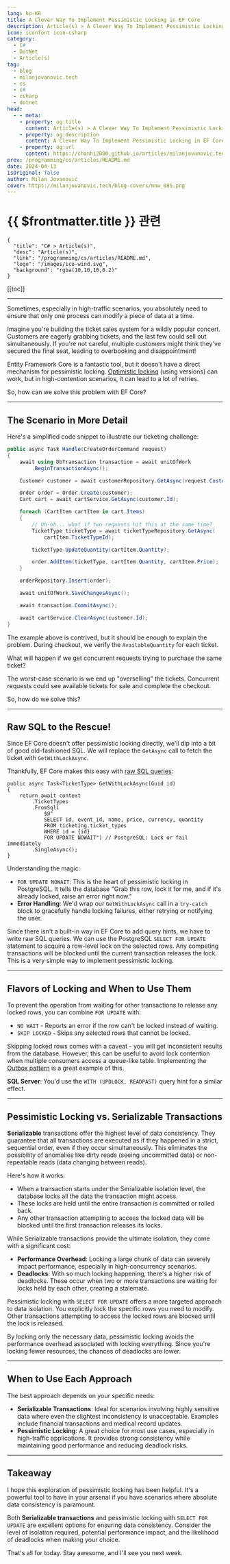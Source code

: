 ```yaml
---
lang: ko-KR
title: A Clever Way To Implement Pessimistic Locking in EF Core
description: Article(s) > A Clever Way To Implement Pessimistic Locking in EF Core
icon: iconfont icon-csharp
category: 
  - C#
  - DotNet
  - Article(s)
tag: 
  - blog
  - milanjovanovic.tech
  - cs
  - c#
  - csharp
  - dotnet
head:
  - - meta:
    - property: og:title
      content: Article(s) > A Clever Way To Implement Pessimistic Locking in EF Core
    - property: og:description
      content: A Clever Way To Implement Pessimistic Locking in EF Core
    - property: og:url
      content: https://chanhi2000.github.io/articles/milanjovanovic.tech/a-clever-way-to-implement-pessimistic-locking-in-ef-core.html
prev: /programming/cs/articles/README.md
date: 2024-04-13
isOriginal: false
author: Milan Jovanović
cover: https://milanjovanovic.tech/blog-covers/mnw_085.png
---
```


# {{ $frontmatter.title }} 관련

```component VPCard
{
  "title": "C# > Article(s)",
  "desc": "Article(s)",
  "link": "/programming/cs/articles/README.md",
  "logo": "/images/ico-wind.svg",
  "background": "rgba(10,10,10,0.2)"
}
```

[[toc]]

---

<SiteInfo
  name="A Clever Way To Implement Pessimistic Locking in EF Core"
  desc="Sometimes, especially in high-traffic scenarios, you absolutely need to ensure that only one process can modify a piece of data at a time. Entity Framework Core is a fantastic tool, but it doesn't have a direct mechanism for pessimistic locking. In this article, I'll show you how we can solve that problem with raw SQL queries."
  url="https://milanjovanovic.tech/blog/a-clever-way-to-implement-pessimistic-locking-in-ef-core/"
  logo="https://milanjovanovic.tech/profile_favicon.png"
  preview="https://milanjovanovic.tech/blog-covers/mnw_085.png"/>

Sometimes, especially in high-traffic scenarios, you absolutely need to ensure that only one process can modify a piece of data at a time.

Imagine you're building the ticket sales system for a wildly popular concert.
Customers are eagerly grabbing tickets, and the last few could sell out simultaneously.
If you're not careful, multiple customers might think they've secured the final seat, leading to overbooking and disappointment!

Entity Framework Core is a fantastic tool, but it doesn't have a direct mechanism for pessimistic locking.
[Optimistic locking](/milanjovanovic.tech/solving-race-conditions-with-ef-core-optimistic-locking.md) (using versions) can work, but in high-contention scenarios, it can lead to a lot of retries.

So, how can we solve this problem with EF Core?

---

## The Scenario in More Detail

Here's a simplified code snippet to illustrate our ticketing challenge:

```cs
public async Task Handle(CreateOrderCommand request)
{
    await using DbTransaction transaction = await unitOfWork
        .BeginTransactionAsync();

    Customer customer = await customerRepository.GetAsync(request.CustomerId);

    Order order = Order.Create(customer);
    Cart cart = await cartService.GetAsync(customer.Id);

    foreach (CartItem cartItem in cart.Items)
    {
        // Uh-oh... what if two requests hit this at the same time?
        TicketType ticketType = await ticketTypeRepository.GetAsync(
            cartItem.TicketTypeId);

        ticketType.UpdateQuantity(cartItem.Quantity);

        order.AddItem(ticketType, cartItem.Quantity, cartItem.Price);
    }

    orderRepository.Insert(order);

    await unitOfWork.SaveChangesAsync();

    await transaction.CommitAsync();

    await cartService.ClearAsync(customer.Id);
}
```

The example above is contrived, but it should be enough to explain the problem. During checkout, we verify the `AvailableQuantity` for each ticket.

What will happen if we get concurrent requests trying to purchase the same ticket?

The worst-case scenario is we end up "overselling" the tickets. Concurrent requests could see available tickets for sale and complete the checkout.

So, how do we solve this?

---

## Raw SQL to the Rescue!

Since EF Core doesn't offer pessimistic locking directly, we'll dip into a bit of good old-fashioned SQL. We will replace the `GetAsync` call to fetch the ticket with `GetWithLockAsync`.

Thankfully, EF Core makes this easy with [raw SQL queries](/milanjovanovic.tech/ef-core-raw-sql-queries.md):

```cs{10}
public async Task<TicketType> GetWithLockAsync(Guid id)
{
    return await context
        .TicketTypes
        .FromSql(
            $@"
            SELECT id, event_id, name, price, currency, quantity
            FROM ticketing.ticket_types
            WHERE id = {id}
            FOR UPDATE NOWAIT") // PostgreSQL: Lock or fail immediately
        .SingleAsync();
}
```

Understanding the magic:

- `FOR UPDATE NOWAIT`: This is the heart of pessimistic locking in PostgreSQL. It tells the database "Grab this row, lock it for me, and if it's already locked, raise an error right now."
- **Error Handling**: We'd wrap our `GetWithLockAsync` call in a `try-catch` block to gracefully handle locking failures, either retrying or notifying the user.

Since there isn't a built-in way in EF Core to add query hints, we have to write raw SQL queries. We can use the PostgreSQL `SELECT FOR UPDATE` statement to acquire a row-level lock on the selected rows. Any competing transactions will be blocked until the current transaction releases the lock. This is a very simple way to implement pessimistic locking.

---

## Flavors of Locking and When to Use Them

To prevent the operation from waiting for other transactions to release any locked rows, you can combine `FOR UPDATE` with:

- `NO WAIT` - Reports an error if the row can't be locked instead of waiting.
- `SKIP LOCKED` - Skips any selected rows that cannot be locked.

Skipping locked rows comes with a caveat - you will get inconsistent results from the database. However, this can be useful to avoid lock contention when multiple consumers access a queue-like table. Implementing the [Outbox pattern](/milanjovanovic.tech/outbox-pattern-for-reliable-microservices-messaging.md) is a great example of this.

**SQL Server**: You'd use the `WITH (UPDLOCK, READPAST)` query hint for a similar effect.

---

## Pessimistic Locking vs. Serializable Transactions

**Serializable** transactions offer the highest level of data consistency. They guarantee that all transactions are executed as if they happened in a strict, sequential order, even if they occur simultaneously. This eliminates the possibility of anomalies like dirty reads (seeing uncommitted data) or non-repeatable reads (data changing between reads).

Here's how it works:

- When a transaction starts under the Serializable isolation level, the database locks all the data the transaction might access.
- These locks are held until the entire transaction is committed or rolled back.
- Any other transaction attempting to access the locked data will be blocked until the first transaction releases its locks.

While Serializable transactions provide the ultimate isolation, they come with a significant cost:

- **Performance Overhead**: Locking a large chunk of data can severely impact performance,
especially in high-concurrency scenarios.
- **Deadlocks**: With so much locking happening, there's a higher risk of deadlocks.
These occur when two or more transactions are waiting for locks held by each other, creating a stalemate.

Pessimistic locking with `SELECT FOR UPDATE` offers a more targeted approach to data isolation. You explicitly lock the specific rows you need to modify. Other transactions attempting to access the locked rows are blocked until the lock is released.

By locking only the necessary data, pessimistic locking avoids the performance overhead associated with locking everything. Since you're locking fewer resources, the chances of deadlocks are lower.

---

## When to Use Each Approach

The best approach depends on your specific needs:

- **Serializable Transactions**: Ideal for scenarios involving highly sensitive data where even the slightest inconsistency is unacceptable. Examples include financial transactions and medical record updates.
- **Pessimistic Locking**: A great choice for most use cases, especially in high-traffic applications. It provides strong consistency while maintaining good performance and reducing deadlock risks.

---

## Takeaway

I hope this exploration of pessimistic locking has been helpful. It's a powerful tool to have in your arsenal if you have scenarios where absolute data consistency is paramount.

Both **Serializable transactions** and pessimistic locking with `SELECT FOR UPDATE` are excellent options for ensuring data consistency. Consider the level of isolation required, potential performance impact, and the likelihood of deadlocks when making your choice.

That's all for today. Stay awesome, and I'll see you next week.

